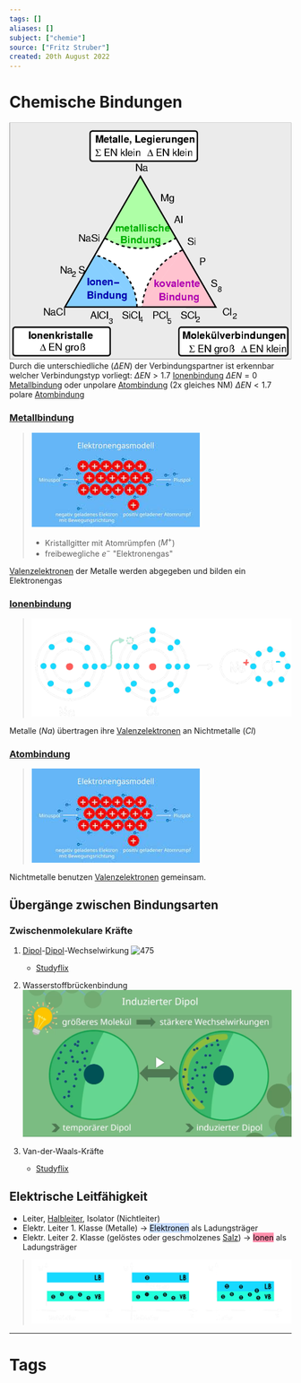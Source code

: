 ```yaml
---
tags: []
aliases: []
subject: ["chemie"]
source: ["Fritz Struber"]
created: 20th August 2022
---
```


# Chemische Bindungen
![350](assets/EN_in_bindungen.png)
Durch die unterschiedliche [](Periodensystem%20der%20Elemente.md#Elektronegativität%20EN|Elektronegativität) ($\Delta EN$) der Verbindungspartner ist erkennbar welcher Verbindungstyp vorliegt:
$\Delta EN > 1.7$ [Ionenbindung](Ionenbindung.md)
$\Delta EN=0$ [Metallbindung](Metallbindung.md) oder unpolare [Atombindung](Atombindung.md) (2x gleiches NM)
$\Delta EN < 1.7$ polare [Atombindung](Atombindung.md)

### [Metallbindung](Metallbindung.md)
>![Metall-bnd.png](assets/Metall-bnd.png)
> - Kristallgitter mit Atomrümpfen ($M^{+}$)
> - freibewegliche $e^{-}$ "Elektronengas"

[Valenzelektronen](Valenzelektronen.md) der Metalle werden abgegeben und bilden ein Elektronengas

### [Ionenbindung](Ionenbindung.md)
> ![700](assets/Ionen-bdn.png)

Metalle ($Na$) übertragen ihre [Valenzelektronen](Valenzelektronen.md) an Nichtmetalle ($Cl$)

### [Atombindung](Atombindung.md)
>![300](../assets/Atom-bnd.png)

Nichtmetalle benutzen [Valenzelektronen](Valenzelektronen.md) gemeinsam.

## Übergänge zwischen Bindungsarten
### Zwischenmolekulare Kräfte
1. [Dipol](Atombindung.md)-[Dipol](Atombindung.md)-Wechselwirkung
	![475](Pasted%20image%2020220901195527.png)
	 - [Studyflix](https://studyflix.de/chemie/dipol-dipol-wechselwirkung-2391)

2. Wasserstoffbrückenbindung
	![575](assets/Pasted%20image%2020220901195604.png)

3. Van-der-Waals-Kräfte
	- [Studyflix](https://studyflix.de/chemie/van-der-waals-krafte-1561)
## Elektrische Leitfähigkeit
- Leiter, [Halbleiter](../hwe/Halbleiter/Halbleiter.md), Isolator (Nichtleiter)
- Elektr. Leiter 1. Klasse (Metalle) $\rightarrow$ <mark style="background: #ADCCFFA6;">Elektronen</mark> als Ladungsträger
- Elektr. Leiter 2. Klasse (gelöstes oder geschmolzenes [Salz](Ionenbindung.md)) $\rightarrow$ <mark style="background: #FF5582A6;">Ionen</mark> als Ladungsträger

>![775](../hwe/assets/Baendermodell.png)
  
---
# Tags